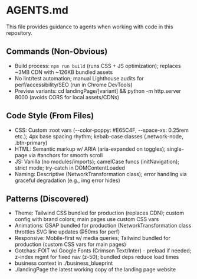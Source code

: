 # AGENTS.md

This file provides guidance to agents when working with code in this repository.

## Commands (Non-Obvious)
- Build process: `npm run build` (runs CSS + JS optimization); replaces ~3MB CDN with ~126KB bundled assets
- No lint/test automation; manual Lighthouse audits for perf/accessibility/SEO (run in Chrome DevTools)
- Preview variants: cd landingPage/[variant] && python -m http.server 8000 (avoids CORS for local assets/CDNs)

## Code Style (From Files)
- CSS: Custom :root vars (--color-poppy: #E65C4F, --space-xs: 0.25rem etc.); 4px base spacing rhythm; kebab-case classes (.network-node, .btn-primary)
- HTML: Semantic markup w/ ARIA (aria-expanded on toggles); single-page via #anchors for smooth scroll
- JS: Vanilla (no modules/imports); camelCase funcs (initNavigation); strict mode; try-catch in DOMContentLoaded
- Naming: Descriptive (NetworkTransformation class); error handling via graceful degradation (e.g., img error hides)

## Patterns (Discovered)
- Theme: Tailwind CSS bundled for production (replaces CDN); custom config with brand colors; main pages use custom CSS vars
- Animations: GSAP bundled for production (NetworkTransformation class throttles SVG line updates @50ms for perf)
- Responsive: Mobile-first w/ media queries; Tailwind bundled for production (custom CSS vars for main pages)
- Gotchas: FOIT w/ Google Fonts (Crimson Text/Inter) - preload if needed; z-index mgmt for fixed nav (z-50); bundled deps reduce load times
- business context in ./business_blueprint
- ./landingPage the latest working copy of the landing page website
